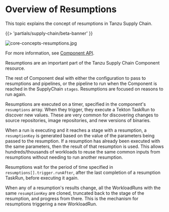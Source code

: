 # Overview of Resumptions

This topic explains the concept of resumptions in Tanzu Supply Chain.

{{> 'partials/supply-chain/beta-banner' }}

![core-concepts-resumptions.jpg](./images/core-concepts-resumptions.jpg)

For more information, see [Component API](../../reference/api/component.hbs.md).

Resumptions are an important part of the Tanzu Supply Chain Component resource.

The rest of Component deal with either the configuration to pass to resumptions and pipelines, or the pipeline to run when the Component is reached in the SupplyChain `stages`.
Resumptions are focused on reasons to run again.

Resumptions are executed on a timer, specified in the component's `resumptions` array.
When they trigger, they execute a Tekton TaskRun to discover new values. These are very common for discovering
changes to source repositories, image repositories, and new versions of binaries.

When a run is executing and it reaches a stage with a resumption, a `resumptionKey` is generated based on the value of the parameters being passed to the resumption.
If a resumption has already been executed with the same parameters, then the result of that resumption is used.
This allows hundreds/thousands of workloads to reuse the same common inputs from resumptions without needing to run another resumption.

Resumptions wait for the period of time specified in `resumptions[].trigger.runAfter`, after the last completion of a resumption TaskRun, before executing it again.

When any of a resumption's results change, all the WorkloadRuns with the same `resumptionKey` are cloned, truncated back to the stage of the resumption, and progress from there.
This is the mechanism for resumptions triggering a new WorkloadRun.

<!--
[SupplyChain]: ./supply-chains.hbs.md
[SupplyChains]: ./supply-chains.hbs.md
[Component]: ./components.hbs.md
[Components]: ./components.hbs.md
[Workload]: ./workloads.hbs.md
[Workloads]: ./workloads.hbs.md
[WorkloadRuns]: ./workload-runs.hbs.md
[WorkloadRun]: ./workload-runs.hbs.md
[Resumptions]: ./resumptions.hbs.md
[Resumption]: ./resumptions.hbs.md
-->